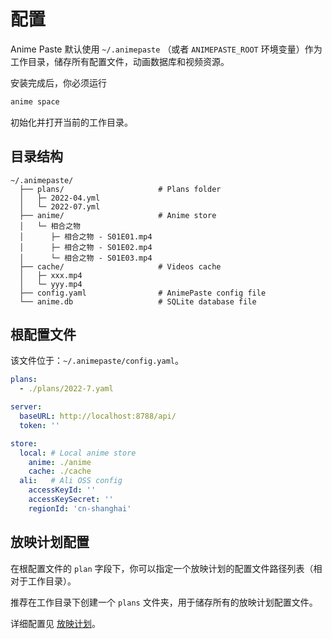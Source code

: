 # 配置

Anime Paste 默认使用 `~/.animepaste` （或者 `ANIMEPASTE_ROOT` 环境变量）作为工作目录，储存所有配置文件，动画数据库和视频资源。

安装完成后，你必须运行

```bash
anime space
```

初始化并打开当前的工作目录。

## 目录结构

```text
~/.animepaste/
  ├── plans/                     # Plans folder
  │   ├─ 2022-04.yml
  │   └─ 2022-07.yml
  ├── anime/                     # Anime store
  │   └─ 相合之物
  │      ├─ 相合之物 - S01E01.mp4
  │      ├─ 相合之物 - S01E02.mp4
  │      └─ 相合之物 - S01E03.mp4
  ├── cache/                     # Videos cache
  │   ├─ xxx.mp4
  │   └─ yyy.mp4
  ├── config.yaml                # AnimePaste config file
  └── anime.db                   # SQLite database file
```

## 根配置文件

该文件位于：`~/.animepaste/config.yaml`。

```yaml
plans:
  - ./plans/2022-7.yaml

server:
  baseURL: http://localhost:8788/api/
  token: ''

store:
  local: # Local anime store
    anime: ./anime
    cache: ./cache
  ali:   # Ali OSS config
    accessKeyId: ''
    accessKeySecret: ''
    regionId: 'cn-shanghai'
```

## 放映计划配置

在根配置文件的 `plan` 字段下，你可以指定一个放映计划的配置文件路径列表（相对于工作目录）。

推荐在工作目录下创建一个 `plans` 文件夹，用于储存所有的放映计划配置文件。

详细配置见 [放映计划](./plan.md)。
